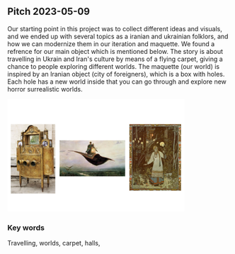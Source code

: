 ## Pitch 2023-05-09

Our starting point in this project was to collect different ideas and visuals, and we ended up with several topics as a iranian and ukrainian folklors, and how we can modernize them in our iteration and maquette. We found a refrence for our main object which is mentioned below. The story is about travelling in Ukrain and Iran's culture by means of a flying carpet, giving a chance to people exploring different worlds. The maquette (our world) is inspired by an Iranian object (city of foreigners), which is a box with holes. Each hole has a new world inside that you can go through and explore new horror surrealistic worlds. 

<img src="images/123.jpeg" width="400px">

### Key words

Travelling, worlds, carpet, halls,